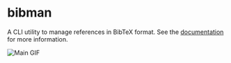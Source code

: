 # bibman

A CLI utility to manage references in BibTeX format. See the [documentation](https://parzival1918.github.io/bibman/) for more information.

![Main GIF](./tapes/main.gif)